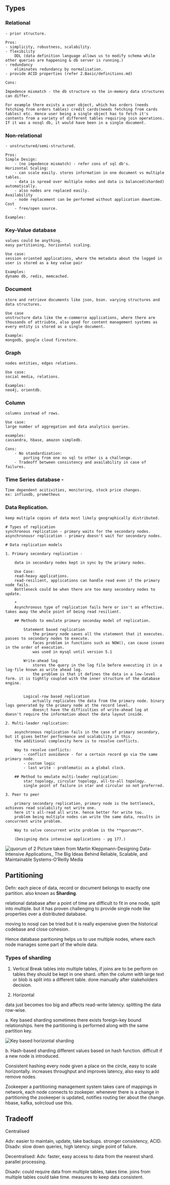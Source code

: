 ## Types

### Relational 
    - prior structure.
    
    Pros:
    - simplicity, robustness, scalability.
    - flexibility 
        DDL (data definition language allows us to modify schema while other queries are happening & db server is running.)
    - redundancy
        eliminates redundancy by normalisation.
    - provide ACID properties (refer 2.Basic/definitions.md)

    Cons:

    Impedence mismatch - the db structure vs the in-memory data structures can differ.
    
    For example there exists a user object, which has orders (needs fetching from orders tables) credit cards(needs fetching from cards tables) etc. Hence user being a single object has to fetch it's contents from a variety of different tables requiring join operations. 
    If it was a nosql db, it would have been in a single document. 

### Non-relational  

    - unstructured/semi-structured.
    
    Pros: 
    Simple Design:
        - (no impedence mismatch) - refer cons of sql db's.
    Horizontal Scaling:
        - can scale easily. stores information in one document vs multiple tables.
        - data is spread over multiple nodes and data is balanced(sharded) automatically.
        - also nodes are replaced easily. 
    Availability
        - node replacement can be performed without application downtime. 
    Cost
        - free/open source.

    Examples:

### Key-Value database
    values could be anything. 
    easy partitioning, horizontal scaling. 
    
    Use case:
    session oriented applications, where the metadata about the logged in user is stored as a key value pair
    
    Examples:
    dynamo db, redis, memcached.

### Document
    store and retrieve documents like json, bson. varying structures and data structures.
    
    Use case
    unstructure data like the e-commerce applications, where there are thousands of attriubte, also good for content management systems as every entity is stored as a single document. 

    Example:
    mongodb, google cloud firestore.
    
### Graph
    nodes entities, edges relations. 

    Use case:
    social media, relations. 

    Examples:
    neo4j, orientdb. 
    
### Column
    columns instead of rows. 

    Use case:
    large number of aggregation and data analytics queries.

    examples:
    cassandra, hbase, amazon simpledb.
    
    Cons:
        - No standardization:
            porting from one no sql to other is a challenge.
        - Tradeoff between consistency and availability in case of failures.

### Time Series database -  
    Time dependent acitivities, monitoring, stock price changes.
    ex: influxdb, prometheus
 
### Data Replication.

    keep multiple copies of data most likely geographically distributed.

    # Types of replication
    synchronous replication - primary waits for the secondary nodes. 
    asynchronousr replication - primary doesn't wait for secondary nodes. 

    # Data replication models
    
    1. Primary secondary replication - 
        
        data in secondary nodes kept in sync by the primary nodes. 
        
        Use Case:
        read-heavy applications. 
        read-resilient, applications can handle read even if the primary node fails.
        Bottleneck could be when there are too many secondary nodes to update.

        *
        Asynchronous type of replication fails here or isn't as effective. takes away the whole point of being read resilient.

        ## Methods to emulate primary seconday model of replication. 

            Statement based replication
                the primary node saves all the statement that it executes. passes to secondary nodes to execute.
                faces problem in functions such as NOW(), can cause issues in the order of execution. 
                was used in mysql until version 5.1
            
            Write-ahead log 
                stores the query in the log file before executing it in a log-file known as write ahead log. 
                the problem is that it defines the data in a low-level form. it is tightly coupled with the inner structure of the database engine.
            

            Logical-row based replication
                actually replicates the data from the primary node. binary logs generated by the primary node at the record level. 
                doesn;t have the difficulties of write-ahead log at doesn't require the information about the data layout inside.

    2. Multi-leader replication:
        
        asynchronous replication fails in the case of primary secondary, but it gives better performance and scalability in this. 
        the additional complexity here is to resolve conflicts. 

        Way to resolve conflicts:
            - conflict avoidance - for a certain record go via the same primary node.
            - custom logic
            - last write - problematic as a global clock. 

        ## Method to emulate multi-leader replication:
            star topology, circular topology, all-to-all topology.
            single point of failure in star and circular so not preferred.

    3. Peer to peer

        primary secondary replication, primary node is the bottleneck, achieves read scalability not write one. 
        here it's all-read all write. hence better for write too. 
        problem being multiple nodes can write the same data, results in concurrent write problem. 

        Way to solve concurrent write problem is the **quorums**. 

        (Designing data intensive applications - pg 177.)


![quorum of 2](res/quorumof2.png)
Picture taken from Martin Kleppmann-Designing Data-Intensive Applications_ The Big Ideas Behind Reliable, Scalable, and Maintainable Systems-O’Reilly Media

## Partitioning

Defn: each piece of data, record or document belongs to exactly one partition.
also known as **Sharding**.

relational database after a point of time are difficult to fit in one node, split into multiple. 
but it has proven challenging to provide single node like properties over a distributed database.

moving to nosql can be tried but it is really expensive given the historical codebase and close cohesion.

Hence database paritioning helps us to use multiple nodes, where each node manages some part of the whole data. 

### Types of sharding

1. Vertical 
Break tables into multiple tables, if joins are to be perform on tables they should be kept in one shard. 
often the column with large text or blob is split into a different table.
done manually after stakeholders decision.

2. Horizontal

data just becomes too big and affects read-write latency. 
splitting the data row-wise.

a. Key based sharding
sometimes there exists foreign-key bound relationships. here the partitioning is performed along with the same partition key. 

![Key based horizontal sharding](res/horizontalsharding.png)

b. Hash-based sharding
different values based on hash function. 
difficult if a new node is introduced. 

Consistent hashing
every node given a place on the circle, easy to scale horizontally. 
increases throughput and improves latency, also easy to add remove nodes.

Zookeeper
a partitioning management system takes care of mappings in network, each node connects to zookeper. whenever there is a change in partitioning the zookeeper is updated, notifies routing tier about the change. hbase, kafka, solrcloud use this.


## Tradeoff

Centralised

Adv:
easier to maintain, update, take backups. 
stronger consistency, ACID. 
Disadv:
slow down queries, high latency.
single point of failure.

Decentralised:
Adv:
faster, easy access to data from the nearest shard. 
parallel processing. 

Disadv:
could require data from multiple tables, takes time.
joins from multiple tables could take time. measures to keep data consistent. 